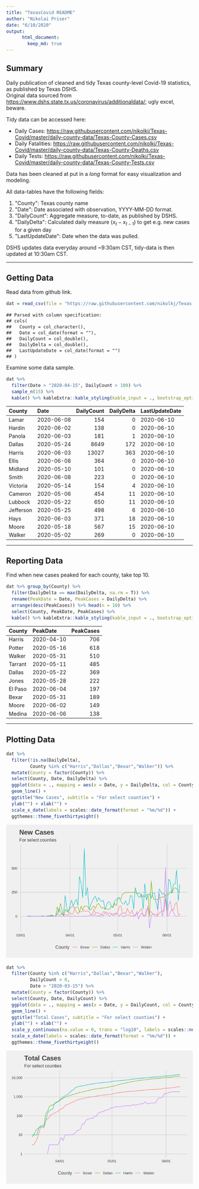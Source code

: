 ```yaml
---
title: "TexasCovid README"
author: "Nikolai Priser"
date: "6/10/2020"
output:
      html_document:
        keep_md: true
---
```



## Summary 
Daily publication of cleaned and tidy Texas county-level Covid-19 statistics, as published by Texas DSHS.\
Original data sourced from <https://www.dshs.state.tx.us/coronavirus/additionaldata/>; ugly excel, beware. 

Tidy data can be accessed here:

* Daily Cases: <https://raw.githubusercontent.com/nikolkj/Texas-Covid/master/daily-county-data/Texas-County-Cases.csv>
* Daily Fatalities: <https://raw.githubusercontent.com/nikolkj/Texas-Covid/master/daily-county-data/Texas-County-Deaths.csv>
* Daily Tests: <https://raw.githubusercontent.com/nikolkj/Texas-Covid/master/daily-county-data/Texas-County-Tests.csv>

Data has been cleaned at put in a *long* format for easy visualization and modeling.

All data-tables have the following fields:

1. "County": Texas county name <factor>
2. "Date": Date associated with observation, YYYY-MM-DD format. 
3. "DailyCount": Aggregate measure, to-date, as published by DSHS.
4. "DailyDelta": Calculated daily measure ($x_{t} - x_{t-1}$) to get e.g. new cases for a given day
5. "LastUpdateDate": Date when the data was pulled.

DSHS updates data everyday around ~9:30am CST, tidy-data is then updated at 10:30am CST. 
&nbsp;

----
## Getting Data

Read data from github link.

```r
dat = read_csv(file = "https://raw.githubusercontent.com/nikolkj/Texas-Covid/master/daily-county-data/Texas-County-Cases.csv", col_names = TRUE, progress = FALSE)
```

```
## Parsed with column specification:
## cols(
##   County = col_character(),
##   Date = col_date(format = ""),
##   DailyCount = col_double(),
##   DailyDelta = col_double(),
##   LastUpdateDate = col_date(format = "")
## )
```

Examine some data sample.

```r
dat %>% 
  filter(Date > "2020-04-15", DailyCount > 100) %>%
  sample_n(15) %>% 
  kable() %>% kableExtra::kable_styling(kable_input = ., bootstrap_options = c("striped", "hover"))
```

<table class="table table-striped table-hover" style="margin-left: auto; margin-right: auto;">
 <thead>
  <tr>
   <th style="text-align:left;"> County </th>
   <th style="text-align:left;"> Date </th>
   <th style="text-align:right;"> DailyCount </th>
   <th style="text-align:right;"> DailyDelta </th>
   <th style="text-align:left;"> LastUpdateDate </th>
  </tr>
 </thead>
<tbody>
  <tr>
   <td style="text-align:left;"> Lamar </td>
   <td style="text-align:left;"> 2020-06-08 </td>
   <td style="text-align:right;"> 154 </td>
   <td style="text-align:right;"> 0 </td>
   <td style="text-align:left;"> 2020-06-10 </td>
  </tr>
  <tr>
   <td style="text-align:left;"> Hardin </td>
   <td style="text-align:left;"> 2020-06-02 </td>
   <td style="text-align:right;"> 138 </td>
   <td style="text-align:right;"> 0 </td>
   <td style="text-align:left;"> 2020-06-10 </td>
  </tr>
  <tr>
   <td style="text-align:left;"> Panola </td>
   <td style="text-align:left;"> 2020-06-03 </td>
   <td style="text-align:right;"> 181 </td>
   <td style="text-align:right;"> 1 </td>
   <td style="text-align:left;"> 2020-06-10 </td>
  </tr>
  <tr>
   <td style="text-align:left;"> Dallas </td>
   <td style="text-align:left;"> 2020-05-24 </td>
   <td style="text-align:right;"> 8649 </td>
   <td style="text-align:right;"> 172 </td>
   <td style="text-align:left;"> 2020-06-10 </td>
  </tr>
  <tr>
   <td style="text-align:left;"> Harris </td>
   <td style="text-align:left;"> 2020-06-03 </td>
   <td style="text-align:right;"> 13027 </td>
   <td style="text-align:right;"> 363 </td>
   <td style="text-align:left;"> 2020-06-10 </td>
  </tr>
  <tr>
   <td style="text-align:left;"> Ellis </td>
   <td style="text-align:left;"> 2020-06-08 </td>
   <td style="text-align:right;"> 364 </td>
   <td style="text-align:right;"> 0 </td>
   <td style="text-align:left;"> 2020-06-10 </td>
  </tr>
  <tr>
   <td style="text-align:left;"> Midland </td>
   <td style="text-align:left;"> 2020-05-10 </td>
   <td style="text-align:right;"> 101 </td>
   <td style="text-align:right;"> 0 </td>
   <td style="text-align:left;"> 2020-06-10 </td>
  </tr>
  <tr>
   <td style="text-align:left;"> Smith </td>
   <td style="text-align:left;"> 2020-06-08 </td>
   <td style="text-align:right;"> 223 </td>
   <td style="text-align:right;"> 0 </td>
   <td style="text-align:left;"> 2020-06-10 </td>
  </tr>
  <tr>
   <td style="text-align:left;"> Victoria </td>
   <td style="text-align:left;"> 2020-05-14 </td>
   <td style="text-align:right;"> 154 </td>
   <td style="text-align:right;"> 4 </td>
   <td style="text-align:left;"> 2020-06-10 </td>
  </tr>
  <tr>
   <td style="text-align:left;"> Cameron </td>
   <td style="text-align:left;"> 2020-05-06 </td>
   <td style="text-align:right;"> 454 </td>
   <td style="text-align:right;"> 11 </td>
   <td style="text-align:left;"> 2020-06-10 </td>
  </tr>
  <tr>
   <td style="text-align:left;"> Lubbock </td>
   <td style="text-align:left;"> 2020-05-22 </td>
   <td style="text-align:right;"> 650 </td>
   <td style="text-align:right;"> 11 </td>
   <td style="text-align:left;"> 2020-06-10 </td>
  </tr>
  <tr>
   <td style="text-align:left;"> Jefferson </td>
   <td style="text-align:left;"> 2020-05-25 </td>
   <td style="text-align:right;"> 498 </td>
   <td style="text-align:right;"> 6 </td>
   <td style="text-align:left;"> 2020-06-10 </td>
  </tr>
  <tr>
   <td style="text-align:left;"> Hays </td>
   <td style="text-align:left;"> 2020-06-03 </td>
   <td style="text-align:right;"> 371 </td>
   <td style="text-align:right;"> 18 </td>
   <td style="text-align:left;"> 2020-06-10 </td>
  </tr>
  <tr>
   <td style="text-align:left;"> Moore </td>
   <td style="text-align:left;"> 2020-05-18 </td>
   <td style="text-align:right;"> 567 </td>
   <td style="text-align:right;"> 15 </td>
   <td style="text-align:left;"> 2020-06-10 </td>
  </tr>
  <tr>
   <td style="text-align:left;"> Walker </td>
   <td style="text-align:left;"> 2020-05-02 </td>
   <td style="text-align:right;"> 269 </td>
   <td style="text-align:right;"> 0 </td>
   <td style="text-align:left;"> 2020-06-10 </td>
  </tr>
</tbody>
</table>

----
## Reporting Data

Find when new cases peaked for each county, take top 10.

```r
dat %>% group_by(County) %>%
  filter(DailyDelta == max(DailyDelta, na.rm = T)) %>%
  rename(PeakDate = Date, PeakCases = DailyDelta) %>%
  arrange(desc(PeakCases)) %>% head(n = 10) %>% 
  select(County, PeakDate, PeakCases) %>%
  kable() %>% kableExtra::kable_styling(kable_input = ., bootstrap_options = c("striped", "hover"), full_width = FALSE, position = "left")
```

<table class="table table-striped table-hover" style="width: auto !important; ">
 <thead>
  <tr>
   <th style="text-align:left;"> County </th>
   <th style="text-align:left;"> PeakDate </th>
   <th style="text-align:right;"> PeakCases </th>
  </tr>
 </thead>
<tbody>
  <tr>
   <td style="text-align:left;"> Harris </td>
   <td style="text-align:left;"> 2020-04-10 </td>
   <td style="text-align:right;"> 706 </td>
  </tr>
  <tr>
   <td style="text-align:left;"> Potter </td>
   <td style="text-align:left;"> 2020-05-16 </td>
   <td style="text-align:right;"> 618 </td>
  </tr>
  <tr>
   <td style="text-align:left;"> Walker </td>
   <td style="text-align:left;"> 2020-05-31 </td>
   <td style="text-align:right;"> 510 </td>
  </tr>
  <tr>
   <td style="text-align:left;"> Tarrant </td>
   <td style="text-align:left;"> 2020-05-11 </td>
   <td style="text-align:right;"> 485 </td>
  </tr>
  <tr>
   <td style="text-align:left;"> Dallas </td>
   <td style="text-align:left;"> 2020-05-22 </td>
   <td style="text-align:right;"> 369 </td>
  </tr>
  <tr>
   <td style="text-align:left;"> Jones </td>
   <td style="text-align:left;"> 2020-05-28 </td>
   <td style="text-align:right;"> 222 </td>
  </tr>
  <tr>
   <td style="text-align:left;"> El Paso </td>
   <td style="text-align:left;"> 2020-06-04 </td>
   <td style="text-align:right;"> 197 </td>
  </tr>
  <tr>
   <td style="text-align:left;"> Bexar </td>
   <td style="text-align:left;"> 2020-05-31 </td>
   <td style="text-align:right;"> 189 </td>
  </tr>
  <tr>
   <td style="text-align:left;"> Moore </td>
   <td style="text-align:left;"> 2020-06-02 </td>
   <td style="text-align:right;"> 149 </td>
  </tr>
  <tr>
   <td style="text-align:left;"> Medina </td>
   <td style="text-align:left;"> 2020-06-06 </td>
   <td style="text-align:right;"> 138 </td>
  </tr>
</tbody>
</table>

----
## Plotting Data


```r
dat %>%
  filter(!is.na(DailyDelta), 
         County %in% c("Harris","Dallas","Bexar","Walker")) %>%
  mutate(County = factor(County)) %>%
  select(County, Date, DailyDelta) %>% 
  ggplot(data = ., mapping = aes(x = Date, y = DailyDelta, col = County)) +
  geom_line() + 
  ggtitle("New Cases", subtitle = "For select counties") +
  ylab("") + xlab("") +
  scale_x_date(labels = scales::date_format(format = "%m/%d")) + 
  ggthemes::theme_fivethirtyeight()
```

![](README_files/figure-html/unnamed-chunk-4-1.png)<!-- -->



```r
dat %>% 
  filter(County %in% c("Harris","Dallas","Bexar","Walker"),
         DailyCount > 0,
         Date > "2020-03-15") %>%
  mutate(County = factor(County)) %>%
  select(County, Date, DailyCount) %>% 
  ggplot(data = ., mapping = aes(x = Date, y = DailyCount, col = County)) +
  geom_line() + 
  ggtitle("Total Cases", subtitle = "For select counties") +
  ylab("") + xlab("") +
  scale_y_continuous(na.value = 0, trans = "log10", labels = scales::number_format(big.mark = ",", accuracy = 1)) +
  scale_x_date(labels = scales::date_format(format = "%m/%d")) + 
  ggthemes::theme_fivethirtyeight()
```

<img src="README_files/figure-html/unnamed-chunk-5-1.png" style="display: block; margin: auto auto auto 0;" />


&nbsp;&nbsp;&nbsp;&nbsp;&nbsp;&nbsp;

